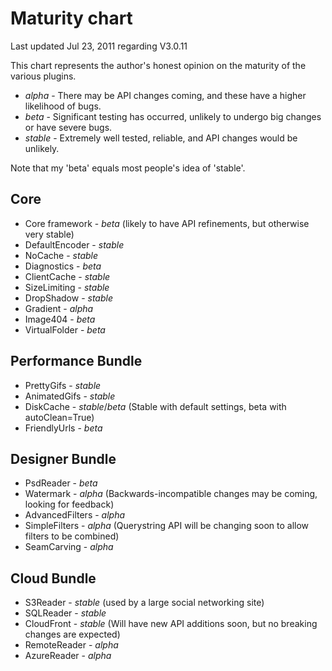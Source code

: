 
# Maturity chart

Last updated Jul 23, 2011 regarding V3.0.11

This chart represents the author's honest opinion on the maturity of the various plugins.

* *alpha* - There may be API changes coming, and these have a higher likelihood of bugs.
* *beta* - Significant testing has occurred, unlikely to undergo big changes or have severe bugs.
* *stable* - Extremely well tested, reliable, and API changes would be unlikely.

Note that my 'beta' equals most people's idea of 'stable'.

## Core 

* Core framework - *beta* (likely to have API refinements, but otherwise very stable)
* DefaultEncoder - *stable*
* NoCache - *stable*
* Diagnostics - *beta*
* ClientCache - *stable*
* SizeLimiting - *stable*
* DropShadow - *stable* 
* Gradient - *alpha*
* Image404 -  *beta*
* VirtualFolder - *beta*



## Performance Bundle

* PrettyGifs - *stable*
* AnimatedGifs - *stable*
* DiskCache - *stable*/*beta* (Stable with default settings, beta with autoClean=True)
* FriendlyUrls - *beta*

## Designer Bundle


* PsdReader - *beta*
* Watermark - *alpha* (Backwards-incompatible changes may be coming, looking for feedback)
* AdvancedFilters - *alpha*
* SimpleFilters - *alpha* (Querystring API will be changing soon to allow filters to be combined)
* SeamCarving - *alpha* 

## Cloud Bundle


* S3Reader - *stable* (used by a large social networking site)
* SQLReader - *stable* 
* CloudFront - *stable* (Will have new API additions soon, but no breaking changes are expected)
* RemoteReader - *alpha*
* AzureReader - *alpha*

<script type="text/javascript">
//<!--

if (loadq === undefined) var loadq = [];
loadq.push(function(){
	$("em:contains('alpha')").addClass('alpha');
	$("em:contains('beta')").addClass('beta');
	$("em:contains('stable')").addClass('stable');
});
//-->
</script>

<style type="text/css">
em.alpha{color:red;}
em.stable{color:green;}
em.beta{color:#333;}
</style>